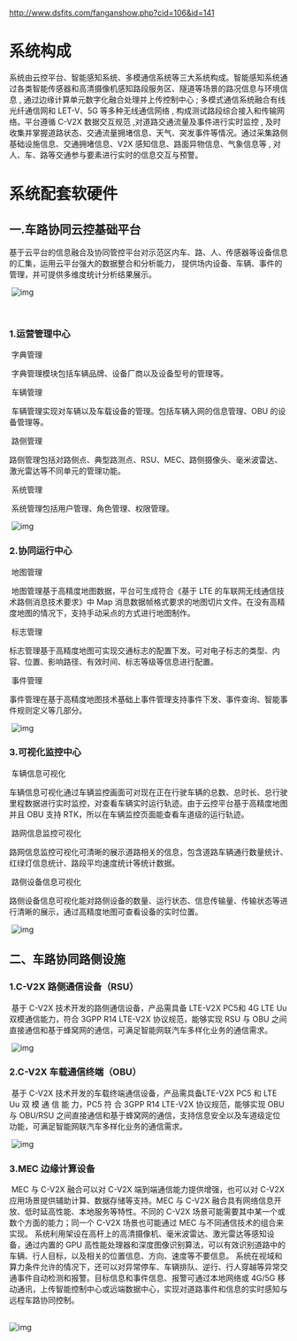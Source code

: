 http://www.dsfits.com/fanganshow.php?cid=106&id=141



# 系统构成

​	系统由云控平台、智能感知系统、多模通信系统等三大系统构成。智能感知系统通过各类智能传感器和高清摄像机感知路段服务区、隧道等场景的路况信息与环境信息 , 通过边缘计算单元数字化融合处理并上传控制中心 ; 多模式通信系统融合有线光纤通信网和 LET-V、5G 等多种无线通信网络 ,  构成测试路段综合接入和传输网络。平台遵循 C-V2X 数据交互规范 ,对道路交通流量及事件进行实时监控 ,  及时收集并掌握道路状态、交通流量拥堵信息、天气、突发事件等情况。通过采集路侧基础设施信息、交通拥堵信息、V2X  感知信息、路面异物信息、气象信息等 , 对人、车、路等交通参与要素进行实时的信息交互与预警。 

# 系统配套软硬件

## 一.车路协同云控基础平台

​	基于云平台的信息融合及协同管控平台对示范区内车、路、人、传感器等设备信息的汇集，运用云平台强大的数据整合和分析能力， 提供场内设备、车辆、事件的管理，并可提供多维度统计分析结果展示。 

​	![img](http://www.dsfits.com/uploads/image/20210408/1617854013.jpg) 

​	

### 1.运营管理中心

​	字典管理 

​	字典管理模块包括车辆品牌、设备厂商以及设备型号的管理等。 

​	车辆管理 

​	车辆管理实现对车辆以及车载设备的管理。包括车辆入网的信息管理、OBU 的设备管理等。 

​	路侧管理 

​	路侧管理包括对路侧点、典型路测点、RSU、MEC、路侧摄像头、毫米波雷达、激光雷达等不同单元的管理功能。 

​	系统管理 

​	系统管理包括用户管理、角色管理、权限管理。 

​	![img](http://www.dsfits.com/uploads/image/20210408/1617862575.jpg) 

### 2.协同运行中心

​	地图管理 

​	地图管理基于高精度地图数据，平台可生成符合《基于 LTE 的车联网无线通信技术路侧消息技术要求》中 Map 消息数据帧格式要求的地图切片文件。在没有高精度地图的情况下，支持手动采点的方式进行地图制作。 

​	标志管理 

​	标志管理基于高精度地图可实现交通标志的配置下发。可对电子标志的类型、内容、位置、影响路径、有效时间、标志等级等信息进行配置。 

​	事件管理 

​	事件管理在基于高精度地图技术基础上事件管理支持事件下发、事件查询、智能事件规则定义等几部分。 

​	![img](http://www.dsfits.com/uploads/image/20210408/1617857635.jpg) 

### 3.可视化监控中心

​	车辆信息可视化 

​	车辆信息可视化通过车辆监控画面可对现在正在行驶车辆的总数、总时长、总行驶里程数据进行实时监控，对查看车辆实时运行轨迹。由于云控平台基于高精度地图并且 OBU 支持 RTK，所以在车辆监控页面能查看车道级的运行轨迹。 

​	路网信息监控可视化 

​	路网信息监控可视化可清晰的展示道路相关的信息，包含道路车辆通行数量统计、红绿灯信息统计、路段平均速度统计等统计数据。 

​	路侧设备信息可视化 

​	路侧设备信息可视化能对路侧设备的数量、运行状态、信息传输量、传输状态等进行清晰的展示，通过高精度地图可查看设备的实时位置。 

​	![img](http://www.dsfits.com/uploads/image/20210408/1617861269.png) 

## 二、车路协同路侧设施

### 1.C-V2X 路侧通信设备（RSU）

​	基于 C-V2X 技术开发的路侧通信设备，产品需具备 LTE-V2X PC5和  4G LTE Uu 双模通信能力，符合 3GPP R14 LTE-V2X 协议规范，能够实现 RSU 与 OBU  之间直接通信和基于蜂窝网的通信，可满足智能网联汽车多样化业务的通信需求。 

​	![img](http://www.dsfits.com/uploads/image/20210408/1617868030.png) 

### 2.C-V2X 车载通信终端（OBU）

​	基于 C-V2X 技术开发的车载终端通信设备，产品需具备LTE-V2X PC5 和 LTE Uu 双 模 通 信 能 力，PC5 符 合 3GPP R14 LTE-V2X 协议规范，能够实现 OBU 与 OBU/RSU  之间直接通信和基于蜂窝网的通信，支持信息安全以及车道级定位功能，可满足智能网联汽车多样化业务的通信需求。 

​	![img](http://www.dsfits.com/uploads/image/20210408/1617866551.jpg) 

### 3.MEC 边缘计算设备

​	MEC 与 C-V2X 融合可以对 C-V2X 端到端通信能力提供增强，也可以对  C-V2X 应用场景提供辅助计算、数据存储等支持。MEC 与 C-V2X 融合具有网络信息开放、低时延高性能、本地服务等特性。不同的 C-V2X 场景可能需要其中某一个或数个方面的能力；同一个 C-V2X 场景也可能通过 MEC 与不同通信技术的组合来实现。
 系统利用架设在高杆上的高清摄像机、毫米波雷达、激光雷达等感知设备，通过内置的 GPU 高性能处理器和深度图像识别算法，可以有效识别道路中的车辆、行人目标，以及相关的位置信息、方向、速度等不要信息。
 系统在视域和算力条件允许的情况下，还可以对异常停车、车辆排队、逆行、行人穿越等异常交通事件自动检测和报警。目标信息和事件信息、报警可通过本地网络或 4G/5G 移动通讯，上传智能控制中心或远端数据中心，实现对道路事件和信息的实时感知与远程车路协同控制。 

​	
 ![img](http://www.dsfits.com/uploads/image/20210408/1617866079.jpg) 

​		